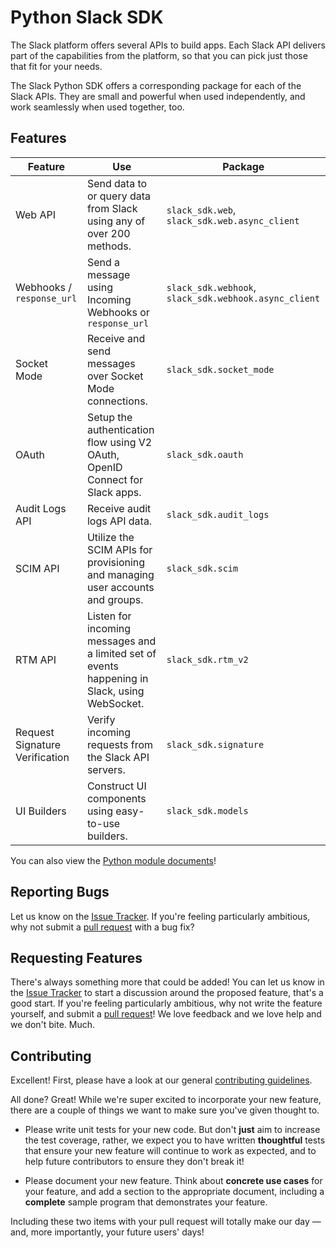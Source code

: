 # Python Slack SDK

The Slack platform offers several APIs to build apps. Each Slack API
delivers part of the capabilities from the platform, so that you can
pick just those that fit for your needs.

The Slack Python SDK offers a corresponding
package for each of the Slack APIs. They are small and powerful when used
independently, and work seamlessly when used together, too.

## Features

| Feature                        | Use              | Package                            |
|--------------------------------|----------|-------|
| Web API                        | Send data to or query data from Slack using any of over 200 methods.                          | ``slack_sdk.web``, ``slack_sdk.web.async_client`` |
| Webhooks / `response_url`        | Send a message using Incoming Webhooks or `response_url`                                      | ``slack_sdk.webhook``, ``slack_sdk.webhook.async_client``            |
| Socket Mode                    | Receive and send messages over Socket Mode connections.                                       | ``slack_sdk.socket_mode``          |
| OAuth                          | Setup the authentication flow using V2 OAuth, OpenID Connect for Slack apps.                  | ``slack_sdk.oauth``                |
| Audit Logs API                 | Receive audit logs API data.                                                                  | ``slack_sdk.audit_logs``           |
| SCIM API                       | Utilize the SCIM APIs for provisioning and managing user accounts and groups.                 | ``slack_sdk.scim``                 |
| RTM API                        | Listen for incoming messages and a limited set of events happening in Slack, using WebSocket. | ``slack_sdk.rtm_v2``               |
| Request Signature Verification | Verify incoming requests from the Slack API servers.                                          | ``slack_sdk.signature``            |
| UI Builders                    | Construct UI components using easy-to-use builders.                                           | ``slack_sdk.models``               |

You can also view the [Python module documents](https://slack.dev/python-slack-sdk/api-docs/slack_sdk/)!

## Reporting Bugs

Let us know on the [Issue Tracker](https://github.com/slackapi/python-slack-sdk/issues). If
you're feeling particularly ambitious, why not submit a [pull
request](api.slack.com) with a bug fix?

## Requesting Features

There's always something more that could be added! You can let us know
in the [Issue Tracker](https://github.com/slackapi/python-slack-sdk/issues) to start a discussion around the proposed
feature, that's a good start. If you're feeling particularly
ambitious, why not write the feature yourself, and submit a [pull
request](api.slack.com)! We love feedback and we love help and we don't bite. Much.

## Contributing

Excellent! First, please have a look at our
general [contributing guidelines](https://github.com/slackapi/python-slack-sdk/blob/main/.github/contributing.md).

All done? Great! While we're super excited to incorporate your new
feature, there are a couple of things we want to make sure you've given
thought to.

* Please write unit tests for your new code. But don't **just** aim
to increase the test coverage, rather, we expect you to have written
**thoughtful** tests that ensure your new feature will continue to
work as expected, and to help future contributors to ensure they
don't break it!

* Please document your new feature. Think about **concrete use cases**
for your feature, and add a section to the appropriate document,
including a **complete** sample program that demonstrates your
feature.

Including these two items with your pull request will totally make our
day — and, more importantly, your future users' days!